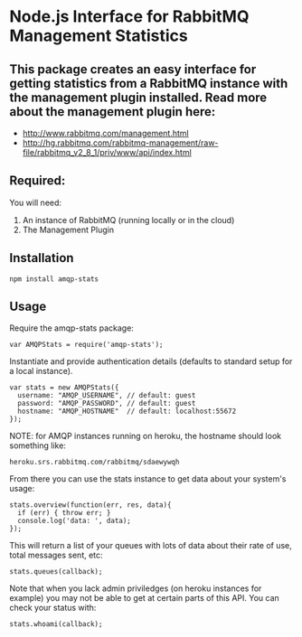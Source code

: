 # Node.js Interface for RabbitMQ Management Statistics

## This package creates an easy interface for getting statistics from a RabbitMQ instance with the management plugin installed. Read more about the management plugin here:

- http://www.rabbitmq.com/management.html
- http://hg.rabbitmq.com/rabbitmq-management/raw-file/rabbitmq_v2_8_1/priv/www/api/index.html

## Required:

You will need:

1. An instance of RabbitMQ (running locally or in the cloud)
2. The Management Plugin

## Installation

    npm install amqp-stats

## Usage

Require the amqp-stats package: 

    var AMQPStats = require('amqp-stats');

Instantiate and provide authentication details (defaults to standard setup for a local instance). 

    var stats = new AMQPStats({
      username: "AMQP_USERNAME", // default: guest
      password: "AMQP_PASSWORD", // default: guest
      hostname: "AMQP_HOSTNAME"  // default: localhost:55672
    });

NOTE: for AMQP instances running on heroku, the hostname should look something like: 

    heroku.srs.rabbitmq.com/rabbitmq/sdaewywqh

From there you can use the stats instance to get data about your system's usage:

    stats.overview(function(err, res, data){
      if (err) { throw err; }
      console.log('data: ', data);
    });

This will return a list of your queues with lots of data about their rate of use, total messages sent, etc:

    stats.queues(callback);

Note that when you lack admin priviledges (on heroku instances for example) you may not be able to get at certain parts of this API. You can check your status with:
    
    stats.whoami(callback);